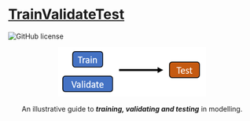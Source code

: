 # [TrainValidateTest](https://ivanmyzou.github.io/TrainValidateTest/index)


![GitHub license](https://img.shields.io/badge/license-MIT-blue.svg)

<div align="center">  
  <a href="https://ivanmyzou.github.io/TrainValidateTest/index">
    <img src="icon/TVT.PNG" alt="Logo" width="300" height="100">
  </a>
  
  An illustrative guide to ***training, validating and testing*** in modelling.
</div>
